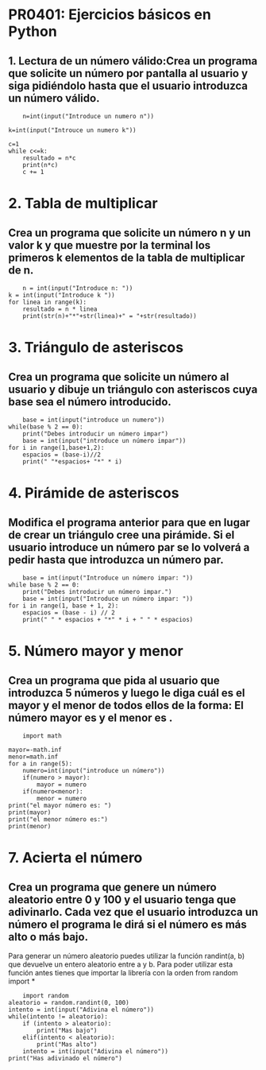 # PR0401: Ejercicios básicos en Python
## 1. Lectura de un número válido:Crea un programa que solicite un número por pantalla al usuario y siga pidiéndolo hasta que el usuario introduzca un número válido.
```
	n=int(input("Introduce un numero n"))

k=int(input("Introuce un numero k"))

c=1
while c<=k:
    resultado = n*c
    print(n*c)
    c += 1
```
# 2. Tabla de multiplicar
## Crea un programa que solicite un número n y un valor k y que muestre por la terminal los primeros k elementos de la tabla de multiplicar de n.
```
	n = int(input("Introduce n: "))
k = int(input("Introduce k "))
for linea in range(k):
    resultado = n * linea
    print(str(n)+"*"+str(linea)+" = "+str(resultado))
```
# 3. Triángulo de asteriscos
## Crea un programa que solicite un número al usuario y dibuje un triángulo con asteriscos cuya base sea el número introducido.
```
	base = int(input("introduce un numero"))
while(base % 2 == 0):
    print("Debes introducir un número impar")
    base = int(input("introduce un número impar"))
for i in range(1,base+1,2):
    espacios = (base-i)//2
    print(" "*espacios+ "*" * i)
```
# 4. Pirámide de asteriscos
## Modifica el programa anterior para que en lugar de crear un triángulo cree una pirámide. Si el usuario introduce un número par se lo volverá a pedir hasta que introduzca un número par.
```
	base = int(input("Introduce un número impar: "))
while base % 2 == 0:
    print("Debes introducir un número impar.")
    base = int(input("Introduce un número impar: "))
for i in range(1, base + 1, 2):
    espacios = (base - i) // 2
    print(" " * espacios + "*" * i + " " * espacios)
```
# 5. Número mayor y menor
## Crea un programa que pida al usuario que introduzca 5 números y luego le diga cuál es el mayor y el menor de todos ellos de la forma: El número mayor es <mayor> y el menor es <menor>.
```
	import math

mayor=-math.inf
menor=math.inf
for a in range(5):
    numero=int(input("introduce un número"))
    if(numero > mayor):
        mayor = numero
    if(numero<menor):
        menor = numero
print("el mayor número es: ")
print(mayor)
print("el menor número es:")
print(menor)
```
# 7. Acierta el número
## Crea un programa que genere un número aleatorio entre 0 y 100 y el usuario tenga que adivinarlo. Cada vez que el usuario introduzca un número el programa le dirá si el número es más alto o más bajo.

Para generar un número aleatorio puedes utilizar la función randint(a, b) que devuelve un entero aleatorio entre a y b. Para poder utilizar esta función antes tienes que importar la librería con la orden from random import *
```
	import random
aleatorio = random.randint(0, 100)
intento = int(input("Adivina el número"))
while(intento != aleatorio):
    if (intento > aleatorio):
        print("Mas bajo")
    elif(intento < aleatorio):
        print("Mas alto")
    intento = int(input("Adivina el número"))
print("Has adivinado el número")
```